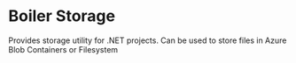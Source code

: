 # Boiler Storage

Provides storage utility for .NET projects. Can be used to store files in Azure Blob Containers or Filesystem